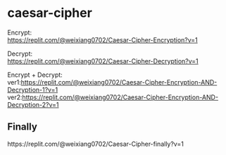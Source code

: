 # caesar-cipher

Encrypt:</br>
https://replit.com/@weixiang0702/Caesar-Cipher-Encryption?v=1

Decrypt:</br>
https://replit.com/@weixiang0702/Caesar-Cipher-Decryption?v=1

Encrypt + Decrypt:</br>
ver1:https://replit.com/@weixiang0702/Caesar-Cipher-Encryption-AND-Decryption-1?v=1 </br>
ver2:https://replit.com/@weixiang0702/Caesar-Cipher-Encryption-AND-Decryption-2?v=1

<h2>Finally</h2>
https://replit.com/@weixiang0702/Caesar-Cipher-finally?v=1
